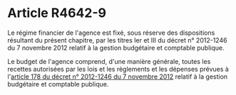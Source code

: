 # Article R4642-9

Le régime financier de l'agence est fixé, sous réserve des dispositions résultant du présent chapitre, par les titres Ier et III du décret n° 2012-1246 du 7 novembre 2012 relatif à la gestion budgétaire et comptable publique. 



Le budget de l'agence comprend, d'une manière générale, toutes les recettes autorisées par les lois et les règlements et les dépenses prévues à l'[article 178 du décret n° 2012-1246 du 7 novembre 2012][1] relatif à la gestion budgétaire et comptable publique.

 [1]: /affichTexteArticle.do?cidTexte=JORFTEXT000026597003&idArticle=JORFARTI000026597309&categorieLien=cid